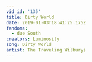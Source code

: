 ```yaml
---
vid_id: '135'
title: Dirty World
date: 2019-01-03T18:41:25.175Z
fandoms:
  - due South
creators: Luminosity
song: Dirty World
artist: The Traveling Wilburys
---
```


